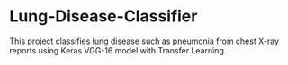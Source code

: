 # Lung-Disease-Classifier
This project classifies lung disease such as pneumonia from chest X-ray reports using Keras VGG-16 model with Transfer Learning.
